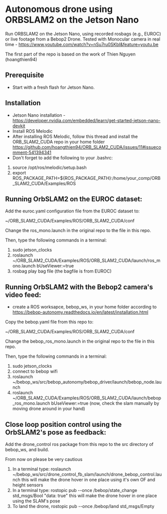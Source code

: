 # Autonomous drone using ORBSLAM2 on the Jetson Nano
Run ORBSLAM2 on the Jetson Nano, using recorded rosbags (e.g., EUROC) or live footage from a Bebop2 Drone.
Tested with Monocular camera in real time - https://www.youtube.com/watch?v=nSu7ru0SKbI&feature=youtu.be

The first part of the repo is based on the work of Thien Nguyen (hoangthien94)

## Prerequisite
* Start with a fresh flash for Jetson Nano.

## Installation

* Jetson Nano installation -   https://developer.nvidia.com/embedded/learn/get-started-jetson-nano-devkit
* Install ROS Melodic 
* After installing ROS Melodic, follow this thread and install the ORB_SLAM2_CUDA repo in your home folder https://github.com/hoangthien94/ORB_SLAM2_CUDA/issues/11#issuecomment-541394341 
* Don't forget to add the following to your .bashrc:

1. source /opt/ros/melodic/setup.bash
2. export ROS_PACKAGE_PATH=${ROS_PACKAGE_PATH}:/home/your_comp/ORB_SLAM2_CUDA/Examples/ROS

## Running OrbSLAM2 on the EUROC dataset:

Add the euroc.yaml configuration file from the EUROC dataset to:

~/ORB_SLAM2_CUDA/Examples/ROS/ORB_SLAM2_CUDA/conf

Change the ros_mono.launch in the original repo to the file in this repo.

Then, type  the following commands in a terminal:

1. sudo jetson_clocks
2. roslaunch ~/ORB_SLAM2_CUDA/Examples/ROS/ORB_SLAM2_CUDA/launch/ros_mono.launch bUseViewer:=true
3. rosbag play  bag file    (the bagfile is from EUROC)

## Running OrbSLAM2 with the Bebop2 camera's video feed:
* create a ROS worksapce, bebop_ws, in your home folder according to https://bebop-autonomy.readthedocs.io/en/latest/installation.html

Copy the bebop.yaml file from this repo to:

~/ORB_SLAM2_CUDA/Examples/ROS/ORB_SLAM2_CUDA/conf

Change the bebop_ros_mono.launch in the original repo to the file in this repo.

Then, type  the following commands in a terminal:

1. sudo jetson_clocks
2. connect to bebop wifi
3. roslaunch ~/bebop_ws/src/bebop_autonomy/bebop_driver/launch/bebop_node.launch
4. roslaunch ~/ORB_SLAM2_CUDA/Examples/ROS/ORB_SLAM2_CUDA/launch/bebop_ros_mono.launch bUseViewer:=true
(now, check the slam manually by moving drone around in your hand)
    

## Close loop position control using the OrbSLAM2's pose as feedback:
Add the drone_control ros package from this repo to the src directory of bebop_ws, and build.

From now on please be very cautious

1. In a terminal type: roslaunch ~/bebop_ws/src/drone_control_fb_slam/launch/drone_bebop_control.launch
this will make the drone hover in one place using it's own OF and height sensors
2. In a terminal type: rostopic pub --once /bebop/state_change std_msgs/Bool "data: true"
this will make the drone hover in one place using the SLAM's pose
3. To land the drone, 	rostopic pub --once /bebop/land std_msgs/Empty





